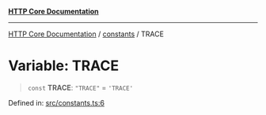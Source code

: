 [**HTTP Core Documentation**](../../README.md)

***

[HTTP Core Documentation](../../README.md) / [constants](../README.md) / TRACE

# Variable: TRACE

> `const` **TRACE**: `"TRACE"` = `'TRACE'`

Defined in: [src/constants.ts:6](https://github.com/stonemjs/http-core/blob/0d369869add0f1630e9b5b2cd1421e57ee8d3865/src/constants.ts#L6)
